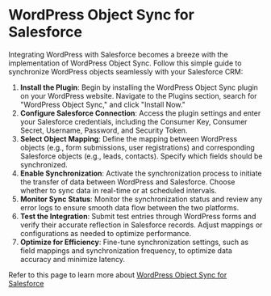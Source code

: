 # WordPress Object Sync for Salesforce

Integrating WordPress with Salesforce becomes a breeze with the implementation of WordPress Object Sync. Follow this simple guide to synchronize WordPress objects seamlessly with your Salesforce CRM:

1. **Install the Plugin**: Begin by installing the WordPress Object Sync plugin on your WordPress website. Navigate to the Plugins section, search for "WordPress Object Sync," and click "Install Now."
2. **Configure Salesforce Connection**: Access the plugin settings and enter your Salesforce credentials, including the Consumer Key, Consumer Secret, Username, Password, and Security Token.
3. **Select Object Mapping**: Define the mapping between WordPress objects (e.g., form submissions, user registrations) and corresponding Salesforce objects (e.g., leads, contacts). Specify which fields should be synchronized.
4. **Enable Synchronization**: Activate the synchronization process to initiate the transfer of data between WordPress and Salesforce. Choose whether to sync data in real-time or at scheduled intervals.
5. **Monitor Sync Status**: Monitor the synchronization status and review any error logs to ensure smooth data flow between the two platforms.
6. **Test the Integration**: Submit test entries through WordPress forms and verify their accurate reflection in Salesforce records. Adjust mappings or configurations as needed to optimize performance.
7. **Optimize for Efficiency**: Fine-tune synchronization settings, such as field mappings and synchronization frequency, to optimize data accuracy and minimize latency.

Refer to this page to learn more about [WordPress Object Sync for Salesforce](https://arrify.com/wordpress-object-sync-for-salesforce/)
